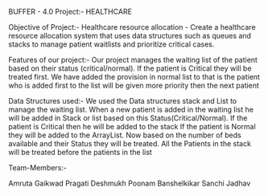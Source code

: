 BUFFER - 4.0
Project:- HEALTHCARE



Objective of Project:-
Healthcare resource allocation - Create a healthcare resource allocation system that uses data structures such as queues and stacks to manage patient waitlists and prioritize critical cases.


Features of our project:-
Our project manages the waiting list of the patient based on their status (critical/normal). If the patient is Critical they will be treated first.
We have added the provision in normal list to that is the patient who is added first  to the list will be given more priority then the next patient


Data Structures used:-
We used the Data structures stack and List to manage the waiting list.
When a new patient is added in the waiting list he will be added in Stack or list based on this Status(Critical/Normal).
If the patient is Critical then he will be added to the stack
If the patient is Normal they will be added to the ArrayList.
Now based on the number of beds available and their Status they will be treated.
All the Patients in the stack will be treated before the patients in the list




Team-Members:-

Amruta Gaikwad
Pragati Deshmukh
Poonam Banshelkikar
Sanchi Jadhav

